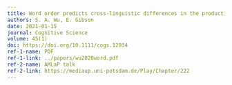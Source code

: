 ```yaml
---
title: Word order predicts cross-linguistic differences in the production of redundant color and number modifiers
authors: S. A. Wu, E. Gibson
date: 2021-01-15
journal: Cognitive Science
volume: 45(1)
doi: https://doi.org/10.1111/cogs.12934
ref-1-name: PDF
ref-1-link: ../papers/wu2020word.pdf
ref-2-name: AMLaP talk
ref-2-link: https://mediaup.uni-potsdam.de/Play/Chapter/222
---
```

